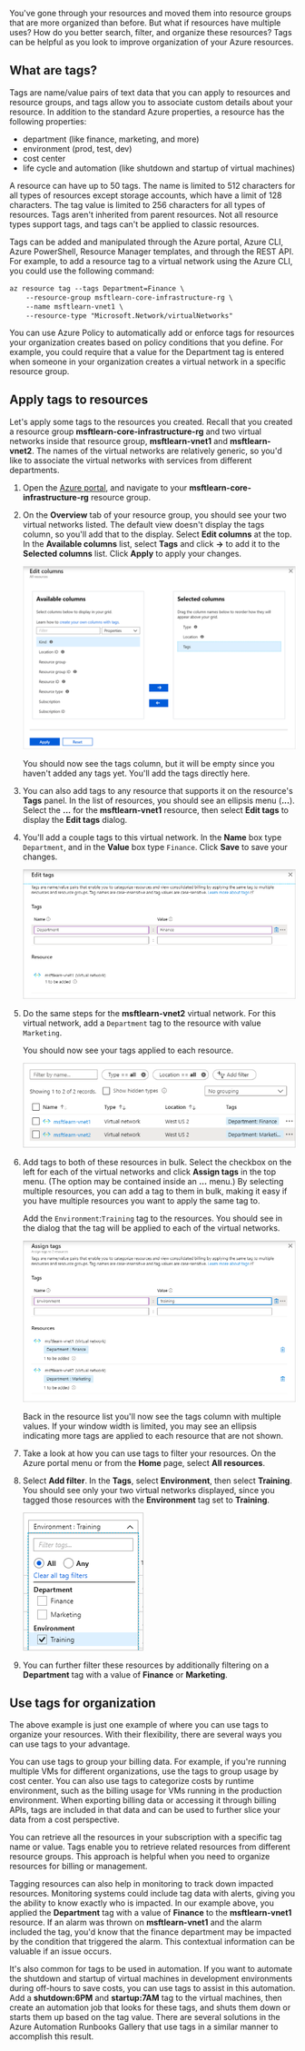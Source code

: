 You've gone through your resources and moved them into resource groups that are more organized than before. But what if resources have multiple uses? How do you better search, filter, and organize these resources? Tags can be helpful as you look to improve organization of your Azure resources.

## What are tags?

Tags are name/value pairs of text data that you can apply to resources and resource groups, and tags allow you to associate custom details about your resource. In addition to the standard Azure properties, a resource has the following properties:

- department (like finance, marketing, and more)
- environment (prod, test, dev)
- cost center
- life cycle and automation (like shutdown and startup of virtual machines)

A resource can have up to 50 tags. The name is limited to 512 characters for all types of resources except storage accounts, which have a limit of 128 characters. The tag value is limited to 256 characters for all types of resources. Tags aren't inherited from parent resources. Not all resource types support tags, and tags can't be applied to classic resources.

Tags can be added and manipulated through the Azure portal, Azure CLI, Azure PowerShell, Resource Manager templates, and through the REST API. For example, to add a resource tag to a virtual network using the Azure CLI, you could use the following command:

```azurecli
az resource tag --tags Department=Finance \
    --resource-group msftlearn-core-infrastructure-rg \
    --name msftlearn-vnet1 \
    --resource-type "Microsoft.Network/virtualNetworks"
```

You can use Azure Policy to automatically add or enforce tags for resources your organization creates based on policy conditions that you define. For example, you could require that a value for the Department tag is entered when someone in your organization creates a virtual network in a specific resource group.

## Apply tags to resources

Let's apply some tags to the resources you created. Recall that you created a resource group **msftlearn-core-infrastructure-rg** and two virtual networks inside that resource group, **msftlearn-vnet1** and **msftlearn-vnet2**. The names of the virtual networks are relatively generic, so you'd like to associate the virtual networks with services from different departments.

1. Open the [Azure portal](https://portal.azure.com/?azure-portal=true), and navigate to your **msftlearn-core-infrastructure-rg** resource group.

1. On the **Overview** tab of your resource group, you should see your two virtual networks listed. The default view doesn't display the tags column, so you'll add that to the display. Select **Edit columns** at the top. In the **Available columns** list, select **Tags** and click **->** to add it to the **Selected columns** list. Click **Apply** to apply your changes.

    ![Screenshot of Azure portal showing edit columns dialog with available columns on the left and selected columns on the right.](../media/3-add-tag-column.PNG)

    You should now see the tags column, but it will be empty since you haven't added any tags yet. You'll add the tags directly here.

1. You can also add tags to any resource that supports it on the resource's **Tags** panel. In the list of resources, you should see an ellipsis menu (**...**). Select the **...** for the **msftlearn-vnet1** resource, then select **Edit tags** to display the **Edit tags** dialog.

1. You'll add a couple tags to this virtual network. In the **Name** box type `Department`, and in the **Value** box type `Finance`. Click **Save** to save your changes.

    ![Screenshot of Azure portal showing the edit tags dialog with new tag name and value entered.](../media/3-add-tag-1.PNG)

1. Do the same steps for the **msftlearn-vnet2** virtual network. For this virtual network, add a `Department` tag to the resource with value `Marketing`.

    You should now see your tags applied to each resource.

    ![Screenshot of Azure portal showing virtual network resources with department tags.](../media/3-tags-displayed.PNG)

1. Add tags to both of these resources in bulk. Select the checkbox on the left for each of the virtual networks and click **Assign tags** in the top menu. (The option may be contained inside an **...** menu.) By selecting multiple resources, you can add a tag to them in bulk, making it easy if you have multiple resources you want to apply the same tag to.

    Add the `Environment`:`Training` tag to the resources. You should see in the dialog that the tag will be applied to each of the virtual networks.

    ![Screenshot of Azure portal showing the assign tags dialog to add tags in bulk.](../media/3-add-bulk-tag.PNG)

    Back in the resource list you'll now see the tags column with multiple values. If your window width is limited, you may see an ellipsis indicating more tags are applied to each resource that are not shown.

1. Take a look at how you can use tags to filter your resources. On the Azure portal menu or from the **Home** page, select **All resources**.

1. Select **Add filter**. In the **Tags**, select **Environment**, then select **Training**. You should see only your two virtual networks displayed, since you tagged those resources with the **Environment** tag set to **Training**.

    ![Screenshot of Azure portal resource list filtered on the training environment tag.](../media/3-tag-filter.PNG)

1. You can further filter these resources by additionally filtering on a **Department** tag with a value of **Finance** or **Marketing**.

## Use tags for organization

The above example is just one example of where you can use tags to organize your resources. With their flexibility, there are several ways you can use tags to your advantage.

You can use tags to group your billing data. For example, if you're running multiple VMs for different organizations, use the tags to group usage by cost center. You can also use tags to categorize costs by runtime environment, such as the billing usage for VMs running in the production environment. When exporting billing data or accessing it through billing APIs, tags are included in that data and can be used to further slice your data from a cost perspective.

You can retrieve all the resources in your subscription with a specific tag name or value. Tags enable you to retrieve related resources from different resource groups. This approach is helpful when you need to organize resources for billing or management.

Tagging resources can also help in monitoring to track down impacted resources. Monitoring systems could include tag data with alerts, giving you the ability to know exactly who is impacted. In our example above, you applied the **Department** tag with a value of **Finance** to the **msftlearn-vnet1** resource. If an alarm was thrown on **msftlearn-vnet1** and the alarm included the tag, you'd know that the finance department may be impacted by the condition that triggered the alarm. This contextual information can be valuable if an issue occurs.

It's also common for tags to be used in automation. If you want to automate the shutdown and startup of virtual machines in development environments during off-hours to save costs, you can use tags to assist in this automation. Add a **shutdown:6PM** and **startup:7AM** tag to the virtual machines, then create an automation job that looks for these tags, and shuts them down or starts them up based on the tag value. There are several solutions in the Azure Automation Runbooks Gallery that use tags in a similar manner to accomplish this result.
